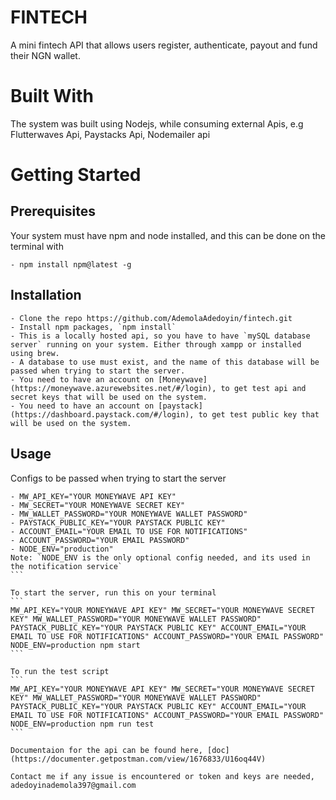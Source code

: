 # FINTECH
A mini fintech  API that allows users register, authenticate, payout and fund their NGN wallet.

# Built With

The system was built using Nodejs, while consuming external Apis, e.g Flutterwaves Api, Paystacks Api, Nodemailer api

# Getting Started

## Prerequisites

Your system must have npm and node installed, and this can be done on the terminal with 

```
- npm install npm@latest -g
```

## Installation

```
- Clone the repo https://github.com/AdemolaAdedoyin/fintech.git
- Install npm packages, `npm install`
- This is a locally hosted api, so you have to have `mySQL database server` running on your system. Either through xampp or installed using brew.
- A database to use must exist, and the name of this database will be passed when trying to start the server.
- You need to have an account on [Moneywave] (https://moneywave.azurewebsites.net/#/login), to get test api and secret keys that will be used on the system.
- You need to have an account on [paystack] (https://dashboard.paystack.com/#/login), to get test public key that will be used on the system.
```

## Usage

Configs to be passed when trying to start the server

````
- MW_API_KEY="YOUR MONEYWAVE API KEY"
- MW_SECRET="YOUR MONEYWAVE SECRET KEY"
- MW_WALLET_PASSWORD="YOUR MONEYWAVE WALLET PASSWORD"
- PAYSTACK_PUBLIC_KEY="YOUR PAYSTACK PUBLIC KEY"
- ACCOUNT_EMAIL="YOUR EMAIL TO USE FOR NOTIFICATIONS"
- ACCOUNT_PASSWORD="YOUR EMAIL PASSWORD"
- NODE_ENV="production"
Note: `NODE_ENV is the only optional config needed, and its used in the notification service`
```

To start the server, run this on your terminal
```
MW_API_KEY="YOUR MONEYWAVE API KEY" MW_SECRET="YOUR MONEYWAVE SECRET KEY" MW_WALLET_PASSWORD="YOUR MONEYWAVE WALLET PASSWORD" PAYSTACK_PUBLIC_KEY="YOUR PAYSTACK PUBLIC KEY" ACCOUNT_EMAIL="YOUR EMAIL TO USE FOR NOTIFICATIONS" ACCOUNT_PASSWORD="YOUR EMAIL PASSWORD" NODE_ENV=production npm start
```

To run the test script
```
MW_API_KEY="YOUR MONEYWAVE API KEY" MW_SECRET="YOUR MONEYWAVE SECRET KEY" MW_WALLET_PASSWORD="YOUR MONEYWAVE WALLET PASSWORD" PAYSTACK_PUBLIC_KEY="YOUR PAYSTACK PUBLIC KEY" ACCOUNT_EMAIL="YOUR EMAIL TO USE FOR NOTIFICATIONS" ACCOUNT_PASSWORD="YOUR EMAIL PASSWORD" NODE_ENV=production npm run test
```

Documentaion for the api can be found here, [doc] (https://documenter.getpostman.com/view/1676833/U16oq44V)

Contact me if any issue is encountered or token and keys are needed, adedoyinademola397@gmail.com
